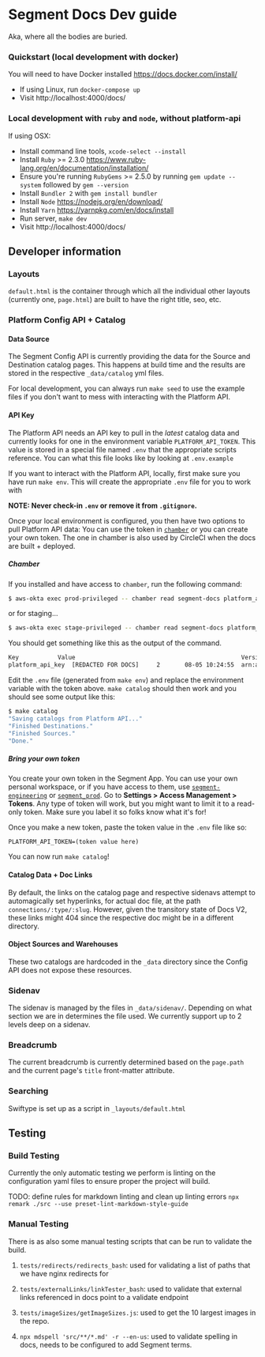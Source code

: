 # Segment Docs Dev guide

Aka, where all the bodies are buried.


### Quickstart (local development with docker)
You will need to have Docker installed https://docs.docker.com/install/

* If using Linux, run `docker-compose up`
* Visit http://localhost:4000/docs/

### Local development with `ruby` and `node`, without platform-api

If using OSX:
  * Install command line tools, `xcode-select --install`
  * Install `Ruby` >= 2.3.0 https://www.ruby-lang.org/en/documentation/installation/
  * Ensure you're running `RubyGems` >= 2.5.0 by running `gem update --system` followed by `gem --version`
  * Install `Bundler 2` with `gem install bundler`
  * Install `Node` https://nodejs.org/en/download/
  * Install `Yarn` https://yarnpkg.com/en/docs/install
  * Run server, `make dev`
  * Visit http://localhost:4000/docs/



  ## Developer information


  ### Layouts
  `default.html` is the container through which all the individual other layouts (currently one, `page.html`) are built to have the right title, seo, etc.

  ### Platform Config API + Catalog

  #### Data Source
  The Segment Config API is currently providing the data for the Source and Destination catalog pages. This happens at build time and the results are stored in the respective `_data/catalog` yml files.

  For local development, you can always run `make seed` to use the example files if you don't want to mess with interacting with the Platform API.

  #### API Key
  The Platform API needs an API key to pull in the _latest_ catalog data and currently looks for one in the environment variable `PLATFORM_API_TOKEN`. This value is stored in a special file named `.env` that the appropriate scripts reference. You can what this file looks like by looking at `.env.example`

  If you want to interact with the Platform API, locally, first make sure you have run `make env`. This will create the appropriate `.env` file for you to work with

  **NOTE: Never check-in `.env` or remove it from `.gitignore`.**

  Once your local environment is configured, you then have two options to pull Platform API data: You can use the token in [`chamber`](https://github.com/segmentio/chamber) or you can create your own token. The one in chamber is also used by CircleCI when the docs are built + deployed.

  ##### Chamber

  If you installed and have access to `chamber`, run the following command:

  ```bash
  $ aws-okta exec prod-privileged -- chamber read segment-docs platform_api_key
  ```

  or for staging...

  ```bash
  $ aws-okta exec stage-privileged -- chamber read segment-docs platform_api_key
  ```

  You should get something like this as the output of the command.
  ```bash
  Key			Value												Version		LastModified	User
  platform_api_key	[REDACTED FOR DOCS]		2		08-05 10:24:55	arn:aws:sts::752180062774:assumed-role/production-write/bryan.mikaelian@segment.com
  ```

  Edit the `.env` file (generated from `make env`) and replace the environment variable with the token above. `make catalog` should then work and you should see some output like this:

  ```bash
  $ make catalog
  "Saving catalogs from Platform API..."
  "Finished Destinations."
  "Finished Sources."
  "Done."
  ```

  ##### Bring your own token

  You create your own token in the Segment App. You can use your own personal workspace, or if you have access to them, use [`segment-engineering`](https://app.segment.com/segment-engineering/settings/access-management) or [`segment_prod`](https://app.segment.com/segment_prod/settings/access-management). Go to **Settings > Access Management > Tokens**.
  Any type of token will work, but you might want to limit it to a read-only token. Make sure you label it so folks know what it's for!

  Once you make a new token, paste the token value in the `.env` file like so:

  ```text
  PLATFORM_API_TOKEN=(token value here)
  ```
  You can now run `make catalog`!


  #### Catalog Data + Doc Links
  By default, the links on the catalog page and respective sidenavs attempt to automagically set hyperlinks, for actual doc file, at the path `connections/:type/:slug`. However, given the transitory state of Docs V2, these links might 404 since the respective doc might be in a different directory.

  #### Object Sources and Warehouses
  These two catalogs are hardcoded in the `_data` directory since the Config API does not expose these resources.

  ### Sidenav
  The sidenav is managed by the files in `_data/sidenav/`. Depending on what section we are in determines the file used. We currently support up to 2 levels deep on a sidenav.

  ### Breadcrumb
  The current breadcrumb is currently determined based on the `page.path` and the current page's `title` front-matter attribute.

  ### Searching
  Swiftype is set up as a script in `_layouts/default.html`


  ## Testing

  ### Build Testing
  Currently the only automatic testing we perform is linting on the configuration yaml files to ensure proper the project will build.

  TODO: define rules for markdown linting and clean up linting errors
  `npx remark ./src --use preset-lint-markdown-style-guide`

  ### Manual Testing
  There is as also some manual testing scripts that can be run to validate the build.

  1. `tests/redirects/redirects_bash`: used for validating a list of paths that we have nginx redirects for

  2. `tests/externalLinks/linkTester_bash`: used to validate that external links referenced in docs point to a validate endpoint

  3. `tests/imageSizes/getImageSizes.js`: used to get the 10 largest images in the repo.

  4. `npx mdspell 'src/**/*.md' -r --en-us`: used to validate spelling in docs, needs to be configured to add Segment terms.
